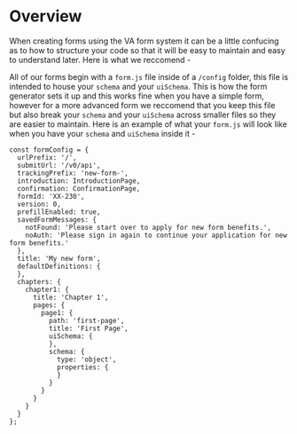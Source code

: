 # Overview

When creating forms using the VA form system it can be a little confucing as to how to structure your code so that it will be easy to maintain and easy to understand later. Here is what we reccomend - 

All of our forms begin with a `form.js` file inside of a `/config` folder, this file is intended to house your `schema` and your `uiSchema`. This is how the form generator sets it up and this works fine when you have a simple form, however for a more advanced form we reccomend that you keep this file but also break your `schema` and your `uiSchema` across smaller files so they are easier to maintain. Here is an example of what your `form.js` will look like when you have your `schema` and `uiSchema` inside it -

```
const formConfig = {
  urlPrefix: '/',
  submitUrl: '/v0/api',
  trackingPrefix: 'new-form-',
  introduction: IntroductionPage,
  confirmation: ConfirmationPage,
  formId: 'XX-230',
  version: 0,
  prefillEnabled: true,
  savedFormMessages: {
    notFound: 'Please start over to apply for new form benefits.',
    noAuth: 'Please sign in again to continue your application for new form benefits.'
  },
  title: 'My new form',
  defaultDefinitions: {
  },
  chapters: {
    chapter1: {
      title: 'Chapter 1',
      pages: {
        page1: {
          path: 'first-page',
          title: 'First Page',
          uiSchema: {
          },
          schema: {
            type: 'object',
            properties: {
            }
          }
        }
      }
    }
  }
};
```
